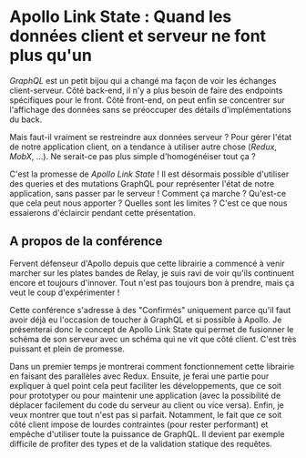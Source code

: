 # Apollo Link State : Quand les données client et serveur ne font plus qu'un

_GraphQL_ est un petit bijou qui a changé ma façon de voir les échanges client-serveur. Côté back-end, il n'y a plus besoin de faire des endpoints spécifiques pour le front. Côté front-end, on peut enfin se concentrer sur l'affichage des données sans se préoccuper des détails d'implémentations du back.

Mais faut-il vraiment se restreindre aux données serveur ? Pour gérer l'état de notre application client, on a tendance à utiliser autre chose (_Redux_, _MobX_, …). Ne serait-ce pas plus simple d'homogénéiser tout ça ?

C'est la promesse de _Apollo Link State_ ! Il est désormais possible d'utiliser des queries et des mutations GraphQL pour représenter l'état de notre application, sans passer par le serveur ! Comment ça marche ? Qu'est-ce que cela peut nous apporter ? Quelles sont les limites ? C'est ce que nous essaierons d'éclaircir pendant cette présentation.

## A propos de la conférence

Fervent défenseur d'Apollo depuis que cette librairie a commencé à venir marcher sur les plates bandes de Relay, je suis ravi de voir qu'ils continuent encore et toujours d'innover. Tout n'est pas toujours bon à prendre, mais ça veut le coup d'expérimenter !

Cette conférence s'adresse à des "Confirmés" uniquement parce qu'il faut avoir déjà eu l'occasion de toucher à GraphQL et si possible à Apollo. Je présenterai donc le concept de Apollo Link State qui permet de fusionner le schéma de son serveur avec un schéma qui ne vit que côté client. C'est très puissant et plein de promesse.

Dans un premier temps je montrerai comment fonctionnement cette librairie en faisant des parallèles avec Redux. Ensuite, je ferai une partie pour expliquer à quel point cela peut faciliter les développements, que ce soit pour prototyper ou pour maintenir une application (avec la possibilité de déplacer facilement du code du serveur au client ou vice versa). Enfin, je veux montrer que tout n'est pas si parfait. Notamment, le fait que ce soit côté client impose de lourdes contraintes (pour rester performant) et empêche d'utiliser toute la puissance de GraphQL. Il devient par exemple difficile de profiter des types et de la validation statique des requêtes.
